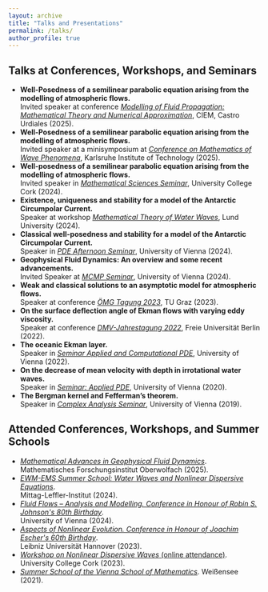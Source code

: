 ```yaml
---
layout: archive
title: "Talks and Presentations"
permalink: /talks/
author_profile: true
---
```


Talks at Conferences, Workshops, and Seminars
------
* <b>Well-Posedness of a semilinear parabolic equation arising from the modelling of atmospheric flows.</b><br />
Invited speaker at conference [<i>Modelling of Fluid Propagation: Mathematical Theory and Numerical Approximation</i>](https://www.ciem.unican.es/modelling-of-fluid-propagation-mathematical-theory-and-numerical-approximation/), CIEM, Castro Urdiales (2025).
* <b>Well-Posedness of a semilinear parabolic equation arising from the modelling of atmospheric flows.</b><br />
Invited speaker at a minisymposium at [<i>Conference on Mathematics of Wave Phenomena</i>](https://conference25.waves.kit.edu), Karlsruhe Institute of Technology (2025).
* <b>Well-posedness of a semilinear parabolic equation arising from the modelling of atmospheric flows.</b><br />
Invited speaker in [<i>Mathematical Sciences Seminar</i>](https://www.ucc.ie/en/matsci/events/pasteventsarchive/somsseminarseries2024-25/), University College Cork (2024).
* <b>Existence, uniqueness and stability for a model of the Antarctic Circumpolar Current.</b><br />
Speaker at workshop [<i>Mathematical Theory of Water Waves</i>](https://www.maths.lu.se/kalendarium/?L=2&evenemang=workshop-mathematical-theory-water-waves), Lund University (2024).
* <b>Classical well-posedness and stability for a model of the Antarctic Circumpolar Current.</b><br />
Speaker in [<i>PDE Afternoon Seminar</i>](https://sfb65.univie.ac.at/#!/public/events/pde_afternoon/), University of Vienna (2024).
* <b>Geophysical Fluid Dynamics: An overview and some recent advancements.</b><br />
Invited Speaker at [<i>MCMP Seminar</i>](https://mcmp.univie.ac.at/events/), University of Vienna (2024).
* <b>Weak and classical solutions to an asymptotic model for atmospheric flows.</b><br />
Speaker at conference [<i>ÖMG Tagung 2023</i>](https://imsc.uni-graz.at/oemg-tagung-2023/index.html), TU Graz (2023).
* <b>On the surface deflection angle of Ekman flows with varying eddy viscosity.</b><br />
Speaker at conference [<i>DMV-Jahrestagung 2022</i>](https://www.mi.fu-berlin.de/dmv2022/Willkommen/index.html), Freie Universität Berlin (2022).
* <b>The oceanic Ekman layer.</b><br />
Speaker in [<i>Seminar Applied and Computational PDE</i>](https://ufind.univie.ac.at/en/course.html?lv=250090&semester=2021W), University of Vienna (2022).
* <b>On the decrease of mean velocity with depth in irrotational water waves.</b><br />
Speaker in [<i>Seminar: Applied PDE</i>](https://ufind.univie.ac.at/en/course.html?lv=442507&semester=2020S), University of Vienna (2020).
* <b>The Bergman kernel and Fefferman’s theorem.</b><br />
Speaker in [<i>Complex Analysis Seminar</i>](https://ufind.univie.ac.at/de/course.html?lv=250086&semester=2019S), University of Vienna (2019).

Attended Conferences, Workshops, and Summer Schools
------
* [<i>Mathematical Advances in Geophysical Fluid Dynamics</i>](https://publications.mfo.de/handle/mfo/4024).<br />
Mathematisches Forschungsinstitut Oberwolfach (2025).
* [<i>EWM-EMS Summer School: Water Waves and Nonlinear Dispersive Equations</i>](https://www.mittag-leffler.se/activities/ewm-ems-summer-school-water-waves-and-nonlinear-dispersive-equations/).<br />
Mittag-Leffler-Institut (2024).
* [<i>Fluid Flows – Analysis and Modelling. Conference in Honour of Robin S. Johnson's 80th Birthday</i>](https://mathematik.univie.ac.at/en/eventsnews/full-news-display/news/fluid-flows-analysis-and-modelling/?no_cache=1&cHash=0065dd325af8e328e1a0b8eafba92e2e).<br />
University of Vienna (2024).
* [<i>Aspects of Nonlinear Evolution. Conference in Honour of Joachim Escher's 60th Birthday</i>](https://www.maphy.uni-hannover.de/de/news-veranstaltungen/math-conf/escher60).<br />
Leibniz Universität Hannover (2023).
* [<i>Workshop on Nonlinear Dispersive Waves</i> (online attendance)](https://www.ucc.ie/en/sefs/news/2023/school-of-mathematical-sciences-hosts-research-workshop-on-nonlinear-dispersive-waves-.html).<br />
 University College Cork (2023).
* [<i>Summer School of the Vienna School of Mathematics</i>](https://www.vsmath.at/activities_benefits/summer-winter-schools/).
Weißensee (2021).
